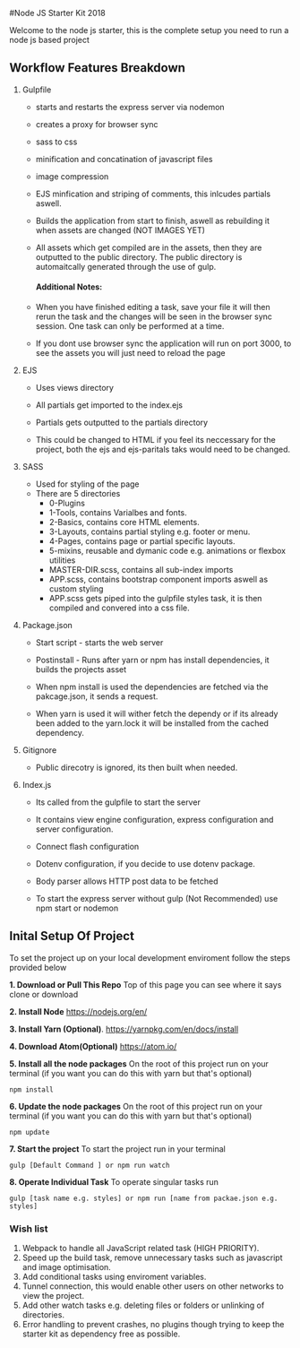 #Node JS Starter Kit 2018

Welcome to the node js starter, this is the complete setup you need to run a node js based project 

## Workflow Features Breakdown ##
1. Gulpfile
    - starts and restarts the express server via nodemon
    
    - creates a proxy for browser sync
    
    - sass to css
    
    - minification and concatination of javascript files
    
    - image compression 

    - EJS minfication and striping of comments, this inlcudes partials aswell.
    
    - Builds the application from start to finish, aswell as rebuilding it when assets are changed (NOT IMAGES YET)
    
    - All assets which get compiled are in the assets, then they are outputted to the public directory. The public directory is automaitcally generated through the use of gulp.

        #### Additional Notes: ####
    
    - When you have finished editing a task, save your file it will then rerun the task and the changes will be seen in the browser sync session. One task can only be performed at a time.
    
    - If you dont use browser sync the application will run on port 3000, to see the assets you will just need to reload the page 

2. EJS
    - Uses views directory

    - All partials get imported to the index.ejs
    
    - Partials gets outputted to the partials directory
    
    - This could be changed to HTML if you feel its neccessary for the project, both the ejs and ejs-paritals taks would need to be changed.

3. SASS
    - Used for styling of the page
    - There are 5 directories
        - 0-Plugins 
        - 1-Tools, contains Varialbes and fonts.
        - 2-Basics, contains core HTML elements.
        - 3-Layouts, contains partial styling e.g. footer or menu.
        - 4-Pages, contains page or partial specific layouts.
        - 5-mixins, reusable and dymanic code e.g. animations or flexbox utilities 
        - MASTER-DIR.scss, contains all sub-index imports
        - APP.scss, contains bootstrap component imports aswell as custom styling  
        - APP.scss gets piped into the gulpfile styles task, it is then compiled and convered into a css file.

4. Package.json
    - Start script -  starts the web server
    
    - Postinstall - Runs after yarn or npm has install dependencies, it builds the projects asset
    
    - When npm install is used the dependencies are fetched via the pakcage.json, it sends a request.
    
    - When yarn is used it will wither fetch the dependy or if its already been added to the yarn.lock it will be installed from the cached dependency.
    
5. Gitignore
    - Public direcotry is ignored, its then built when needed.

6. Index.js
    - Its called from the gulpfile to start the server
    
    - It contains view engine configuration, express configuration and server configuration.
    
    - Connect flash configuration
    
    - Dotenv configuration, if you decide to use dotenv package.
    
    - Body parser allows HTTP post data to be fetched
    
    - To start the express server without gulp (Not Recommended) use npm start or nodemon 


## Inital Setup Of Project ##
To set the project up on your local development enviroment follow the steps provided below


 **1. Download or Pull This Repo**
	Top of this page you can see where it says clone or download

 **2. Install Node**
	https://nodejs.org/en/

  **3. Install Yarn (Optional)**. 
   https://yarnpkg.com/en/docs/install

  **4. Download Atom(Optional)**
	 https://atom.io/

 **5. Install all the node packages**
On the root of this project run on your terminal (if you want you can do this with yarn but that's optional)

    npm install 

 **6. Update the node packages**
On the root of this project run on your terminal (if you want you can do this with yarn but that's optional)

    npm update

**7. Start the project**
To start the project run in your terminal

  	gulp [Default Command ] or npm run watch

**8. Operate Individual Task**
To operate singular tasks run

    gulp [task name e.g. styles] or npm run [name from packae.json e.g. styles]

### Wish list ###
1. Webpack to handle all JavaScript related task (HIGH PRIORITY).
2. Speed up the build task, remove unnecessary tasks such as javascript and image optimisation.
3. Add conditional tasks using enviroment variables.
4. Tunnel connection, this would enable other users on other networks to view the project.
6. Add other watch tasks e.g. deleting files or folders or unlinking of directories.
7. Error handling to prevent crashes, no plugins though trying to keep the starter kit as dependency free as possible.

